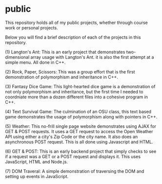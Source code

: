 # public

This repository holds all of my public projects, whether through course work or personal projects.

Below you will find a brief description of each of the projects in this repository.  

(1) Langton's Ant: This is an early project that demonstrates two-dimensional array usage with Langton's Ant.
                   it is also the first attempt at a simple menu. All done in C++.  
                  
(2) Rock, Paper, Scissors: This was a group effort that is the first demonstration of polymorphism and inheritance in C++.

(3) Fantasy Dice Game: This light-hearted dice game is a demonstration of not only polymorphism and inheritance, but
                       the first time I needed to coordniate more than a dozen different files into a cohesive program in C++.
                       
(4) Text Survival Game: The culmination of an OSU class, this text based game demonstrates the usage of polymorphism 
                        along with pointers in C++.                   
                        
(5) Weather: This no-frill single page website demonstrates using AJAX for GET & POST requests.  It uses a GET request to
             access the Open Weather API using either a city's Zip Code or the city name.  It also does an asynchronous 
             POST request.  This is all done using Javascript and HTML.
        
(6) GET & POST: This is an early backend project that simply checks to see if a request was a GET or a POST request and displays it. 
                This uses JavaScript, HTML and Node.js.  

(7) DOM Traveral: A simple demonstration of traversing the DOM and setting up events in JavaScript. 
             

